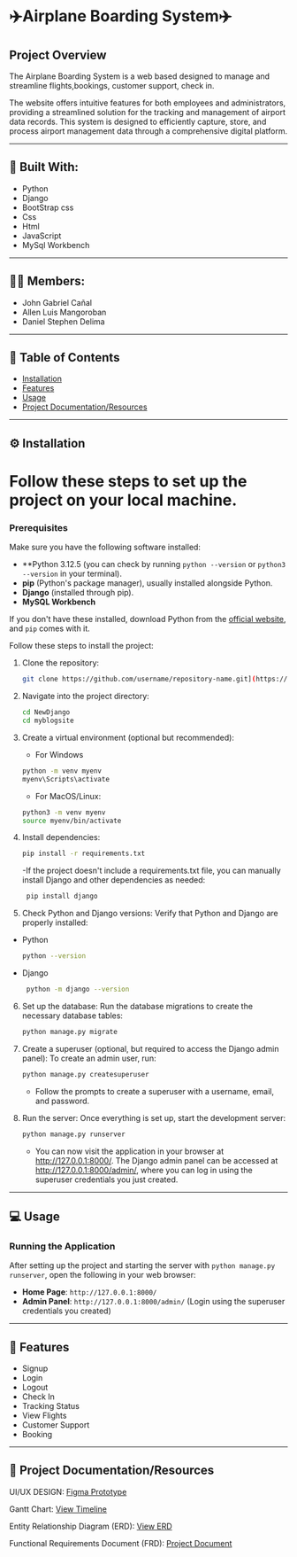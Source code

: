 # ✈️Airplane Boarding System✈️

## Project Overview

The Airplane Boarding System is a web based designed to manage and streamline flights,bookings, customer support, check in.

The website offers intuitive features for both employees and administrators, providing a streamlined solution for the tracking and management of airport data records. This system is designed to efficiently capture, store, and process airport management data through a comprehensive digital platform.

---

## 🔨 Built With:
- Python
- Django
- BootStrap css
- Css
- Html
- JavaScript
- MySql Workbench
---

## 🙋‍♂️ Members:
- John Gabriel Cañal
- Allen Luis Mangoroban
- Daniel Stephen Delima
---

## 🚀 Table of Contents

- [Installation](#installation)
- [Features](#Features)
- [Usage](#usage)
- [Project Documentation/Resources](#Documentation)

---

## ⚙️ Installation

<h1>Follow these steps to set up the project on your local machine.</h1>

### Prerequisites

Make sure you have the following software installed:

- **Python 3.12.5 (you can check by running `python --version` or `python3 --version` in your terminal).
- **pip** (Python's package manager), usually installed alongside Python.
- **Django** (installed through pip).
- **MySQL Workbench**
  
If you don't have these installed, download Python from the [official website](https://www.python.org/downloads/), and `pip` comes with it.

Follow these steps to install the project:

1. Clone the repository:
    ```bash
    git clone https://github.com/username/repository-name.git](https://github.com/Daniel-Stephende5/IM2-Repository.git
    ```

2. Navigate into the project directory:
    ```bash
    cd NewDjango
    cd myblogsite
    ```
3. Create a virtual environment (optional but recommended):
   - For Windows
    ```bash
    python -m venv myenv
    myenv\Scripts\activate
    ```
   - For MacOS/Linux:
    ```bash
    python3 -m venv myenv
    source myenv/bin/activate
    ```

4. Install dependencies:
    ```bash
    pip install -r requirements.txt
    ```
    -If the project doesn't include a requirements.txt file, you can manually install Django and other dependencies as needed:
   ```bash
    pip install django
    ```

5. Check Python and Django versions: Verify that Python and Django are properly installed:
- Python
    ```bash
    python --version
    ```
- Django
   ```bash
    python -m django --version
    ```
6. Set up the database: Run the database migrations to create the necessary database tables:
   ```bash
   python manage.py migrate
   ```
7. Create a superuser (optional, but required to access the Django admin panel): To create an admin user, run:
   ```bash
   python manage.py createsuperuser
   ```
   - Follow the prompts to create a superuser with a username, email, and password.
   
8. Run the server: Once everything is set up, start the development server:
   ```bash
   python manage.py runserver
   ```
   - You can now visit the application in your browser at http://127.0.0.1:8000/. The Django admin panel can be accessed at http://127.0.0.1:8000/admin/, where you can log in using       the superuser credentials you just created.
   

---

## 💻 Usage

### Running the Application
After setting up the project and starting the server with `python manage.py runserver`, open the following in your web browser:

- **Home Page**: `http://127.0.0.1:8000/`
- **Admin Panel**: `http://127.0.0.1:8000/admin/` (Login using the superuser credentials you created)

---

## 📌 Features

- Signup
- Login
- Logout
- Check In
- Tracking Status
- View Flights
- Customer Support
- Booking

---


## 📝 Project Documentation/Resources

UI/UX DESIGN: [Figma Prototype](https://www.figma.com/design/0e5BfOdvtAELFK7U6jpDsq/Tripma---Flight-booking-web-app-(Community))

Gantt Chart: [View Timeline](https://docs.google.com/spreadsheets/d/1RtIbCRl-FmereZ7Tpj5udKsKCI9Hw0kPL5Dq4iP-QKE/edit?fbclid=IwY2xjawGzcIhleHRuA2FlbQIxMAABHej8IBSb2SVHL-hYlW08w_0YEcDj8Rrd9NJU6izkvqKTg6Lkvc0lIqbrag_aem_u4wN5XH3qej5vk7bbkQXuQ&gid=1313092142#gid=1313092142)

Entity Relationship Diagram (ERD): [View ERD](https://drive.google.com/file/d/1WhFnhzwXh_JXbuH18tJD9ri-ZCCkUzlR/view)

Functional Requirements Document (FRD): [Project Document](https://drive.google.com/file/d/1hxGc3FTgeE1cwjW-61ZUVKxXmaCkioIE/view?usp=sharing)

